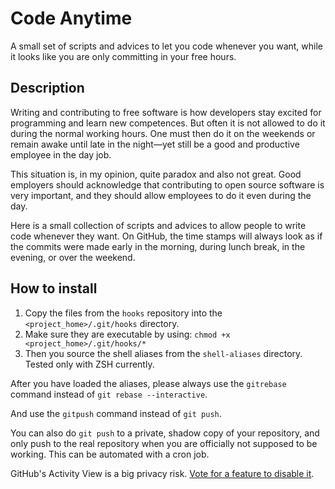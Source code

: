 # Code Anytime

A small set of scripts and advices to let you code whenever you want, while it looks like you are only committing in your free hours.

## Description

Writing and contributing to free software is how developers stay excited for programming and learn new competences. But often it is not allowed to do it during the normal working hours. One must then do it on the weekends or remain awake until late in the night—yet still be a good and productive employee in the day job.

This situation is, in my opinion, quite paradox and also not great. Good employers should acknowledge that contributing to open source software is very important, and they should allow employees to do it even during the day.

Here is a small collection of scripts and advices to allow people to write code whenever they want. On GitHub, the time stamps will always look as if the commits were made early in the morning, during lunch break, in the evening, or over the weekend.

## How to install

1) Copy the files from the `hooks` repository into the `<project_home>/.git/hooks` directory.
2) Make sure they are executable by using: `chmod +x <project_home>/.git/hooks/*`
3) Then you source the shell aliases from the `shell-aliases` directory. Tested only with ZSH currently.

After you have loaded the aliases, please always use the `gitrebase` command instead of `git rebase --interactive`.

And use the `gitpush` command instead of `git push`.

You can also do `git push` to a private, shadow copy of your repository, and only push to the real repository when you are officially not supposed to be working. This can be automated with a cron job.

GitHub's Activity View is a big privacy risk. [Vote for a feature to disable it](https://github.com/orgs/community/discussions/123659).

